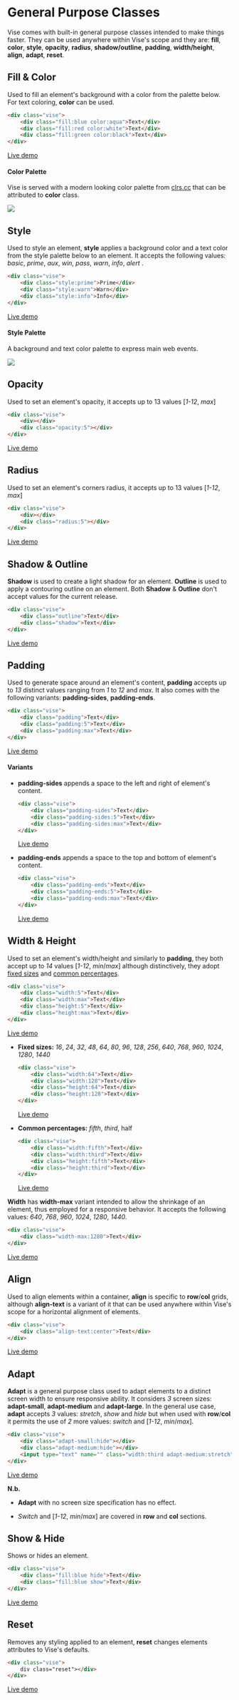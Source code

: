 # General Purpose Classes

Vise comes with built-in general purpose classes intended to make things faster. They can be used anywhere within Vise's scope and they are: **fill**, **color**, **style**, **opacity**, **radius**, **shadow/outline**, **padding**, **width/height**, **align**, **adapt**, **reset**.



## Fill & Color

Used to fill an element's background with a color from the palette below. For text coloring, **color** can be used.

```html
<div class="vise">
    <div class="fill:blue color:aqua">Text</div>
    <div class="fill:red color:white">Text</div>
    <div class="fill:green color:black">Text</div>
</div>
```

[Live demo](http://cssdeck.com/labs/kbrc3xmv)

#### Color Palette

Vise is served with a modern looking color palette from [clrs.cc](https://clrs.cc/) that can be attributed to **color** class.

<img src="http://appforgelab.com/vise/color-palette.svg"/>


## Style

Used to style an element, **style** applies a background color and a text color from the style palette below to an element. It accepts the following values: *basic*, *prime*, *aux*, *win*, *pass*, *warn*, *info*, *alert* .

```html
<div class="vise">
    <div class="style:prime">Prime</div>
    <div class="style:warn">Warn</div>
    <div class="style:info">Info</div>
</div>
```

[Live demo](http://cssdeck.com/labs/v3htkdrv)

#### **Style Palette**

A background and text color palette to express main web events. 

<img src="http://appforgelab.com/vise/style.svg"/>



## Opacity

Used to set an element's opacity, it accepts up to 13 values  [*1-12*, *max*]

```html
<div class="vise">
    <div></div>
    <div class="opacity:5"></div>
</div>
```

[Live demo](http://cssdeck.com/labs/zaeleyhacg)



## Radius

Used to set an element's corners radius, it accepts up to 13 values  [*1-12*, *max*]

```html
<div class="vise">
    <div></div>
    <div class="radius:5"></div>
</div>
```

[Live demo](http://cssdeck.com/labs/mrcm9fkn)



## Shadow & Outline

**Shadow** is used to create a light shadow for an element. **Outline** is used to apply a contouring outline on an element. Both **Shadow** & **Outline** don't accept values for the current release.

```html
<div class="vise">
    <div class="outline">Text</div>
    <div class="shadow">Text</div>
</div>
```

[Live demo](http://cssdeck.com/labs/z34mwsq0ef)



## Padding

Used to generate space around an element's content, **padding** accepts up to *13* distinct values ranging from *1* to *12* and *max*. It also comes with the following variants: **padding-sides**, **padding-ends**.

```html
<div class="vise">
    <div class="padding">Text</div>
    <div class="padding:5">Text</div>
    <div class="padding:max">Text</div>
</div>
```

[Live demo](http://cssdeck.com/labs/jhnsgjre)

#### Variants

- **padding-sides** appends a space to the left and right of element's content.

  ```html
  <div class="vise">
      <div class="padding-sides">Text</div>
      <div class="padding-sides:5">Text</div>
      <div class="padding-sides:max">Text</div>
  </div>
  ```

  [Live demo](http://cssdeck.com/labs/lrl2ejld)

- **padding-ends** appends a space to the top and bottom of element's content.

  ```html
  <div class="vise">
      <div class="padding-ends">Text</div>
      <div class="padding-ends:5">Text</div>
      <div class="padding-ends:max">Text</div>
  </div>
  ```

  [Live demo](http://cssdeck.com/labs/lrl2ejld)




## Width & Height

Used to set an element's width/height and similarly to **padding**, they both accept up to *14* values [*1-12*, *min*/*max*] although distinctively, they adopt <u>fixed sizes</u> and <u>common percentages</u>. 

```html
<div class="vise">
    <div class="width:5">Text</div>	
    <div class="width:max">Text</div>
    <div class="height:5">Text</div>
    <div class="height:max">Text</div>
</div>
```

[Live demo](http://cssdeck.com/labs/v02wajqp)

- **Fixed sizes:** *16*, *24*, *32*, *48*, *64*, *80*, *96*, *128*, *256*, *640*, *768*, *960*, *1024*, *1280*, *1440*

  ```html
  <div class="vise">
      <div class="width:64">Text</div>
      <div class="width:128">Text</div>
      <div class="height:64">Text</div>
      <div class="height:128">Text</div>
  </div>
  ```

  [Live demo](http://cssdeck.com/labs/8fqtmqc9)

- **Common percentages:** *fifth*, *third*, half

  ```html
  <div class="vise">
      <div class="width:fifth">Text</div>
      <div class="width:third">Text</div>
      <div class="height:fifth">Text</div>
      <div class="height:third">Text</div>
  </div>
  ```

  [Live demo](http://cssdeck.com/labs/vcnxzwok)

**Width** has **width-max** variant intended to allow the shrinkage of an element, thus employed for a responsive behavior. It accepts the following values: *640*, *768*, *960*, *1024*, *1280*, *1440*.

```html
<div class="vise">
    <div class="width-max:1280">Text</div>
</div>
```

[Live demo](http://cssdeck.com/labs/bqh0yabu)



## Align

Used to align elements within a container, **align** is specific to **row**/**col** grids, although **align-text** is a variant of it that can be used anywhere within Vise's scope for a horizontal alignment of elements.

```html
<div class="vise">
    <div class="align-text:center">Text</div>
</div>
```

[Live demo](http://cssdeck.com/labs/rhjeamtz)



## Adapt

**Adapt** is a general purpose class used to adapt elements to a distinct screen width to ensure responsive ability. It considers *3* screen sizes: **adapt-small**, **adapt-medium** and **adapt-large**. In the general use case, **adapt** accepts *3* values: *stretch*, *show* and *hide* but when used with **row**/**col** it permits the use of *2* more values: *switch* and [*1-12*, *min*/*max*].

```html
<div class="vise">
    <div class="adapt-small:hide"></div>
    <div class="adapt-medium:hide"></div>
    <input type="text" name="" class="width:third adapt-medium:stretch">
</div>
```

[Live demo](http://cssdeck.com/labs/hq4s6bik)

**N.b.** 

- **Adapt** with no screen size specification has no effect.

- *Switch* and [*1-12*, *min*/*max*] are covered in **row** and **col** sections. 



## Show & Hide

Shows or hides an element.

```html
<div class="vise">
    <div class="fill:blue hide">Text</div>
    <div class="fill:blue show">Text</div>
</div>
```

[Live demo](http://cssdeck.com/labs/pe2kv6lh)



## Reset

Removes any styling applied to an element, **reset** changes elements attributes to Vise's defaults.

```html
<div class="vise">	
    div class="reset"></div>
</div>	
```

[Live demo](http://cssdeck.com/labs/6lr5c0nr)
